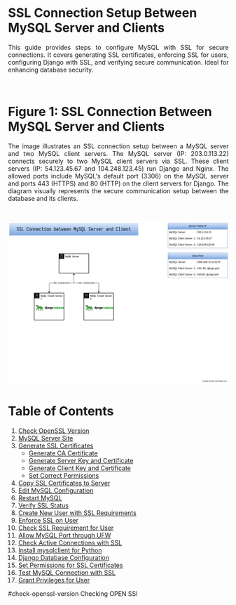 # SSL Connection Setup Between MySQL Server and Clients  

<p align="justify">
This guide provides steps to configure MySQL with SSL for secure connections. It covers generating SSL certificates, enforcing SSL for users, configuring Django with SSL, and verifying secure communication. Ideal for enhancing database security.
</p>  

<br>  

# Figure 1: SSL Connection Between MySQL Server and Clients  

<p align="justify">
The image illustrates an SSL connection setup between a MySQL server and two MySQL client servers. The MySQL server (IP: 203.0.113.22) connects securely to two MySQL client servers via SSL. These client servers (IP: 54.123.45.67 and 104.248.123.45) run Django and Nginx. The allowed ports include MySQL's default port (3306) on the MySQL server and ports 443 (HTTPS) and 80 (HTTP) on the client servers for Django. The diagram visually represents the secure communication setup between the database and its clients.
</p>  

<br>  

![figure1](https://github.com/waiyanphyoeoo/mysql-ssl-connection/blob/219d0ba2313097f3b05a1dc8b4db49f8ee646784/mysql-ssl-connection.png)

# Table of Contents  

1. [Check OpenSSL Version](#check-openssl-version)  
2. [MySQL Server Site](#mysql-server-site)  
3. [Generate SSL Certificates](#generate-ssl-certificates)  
   - [Generate CA Certificate](#generate-ca-certificate)  
   - [Generate Server Key and Certificate](#generate-server-key-and-certificate)  
   - [Generate Client Key and Certificate](#generate-client-key-and-certificate)  
   - [Set Correct Permissions](#set-correct-permissions)  
4. [Copy SSL Certificates to Server](#copy-ssl-certificates-to-server)  
5. [Edit MySQL Configuration](#edit-mysql-configuration)  
6. [Restart MySQL](#restart-mysql)  
7. [Verify SSL Status](#verify-ssl-status)  
8. [Create New User with SSL Requirements](#create-new-user-with-ssl-requirements)  
9. [Enforce SSL on User](#enforce-ssl-on-user)  
10. [Check SSL Requirement for User](#check-ssl-requirement-for-user)  
11. [Allow MySQL Port through UFW](#allow-mysql-port-through-ufw)  
12. [Check Active Connections with SSL](#check-active-connections-with-ssl)  
13. [Install mysqlclient for Python](#install-mysqlclient-for-python)  
14. [Django Database Configuration](#django-database-configuration)  
15. [Set Permissions for SSL Certificates](#set-permissions-for-ssl-certificates)  
16. [Test MySQL Connection with SSL](#test-mysql-connection-with-ssl)  
17. [Grant Privileges for User](#grant-privileges-for-user)  

#check-openssl-version
Checking OPEN SSl
